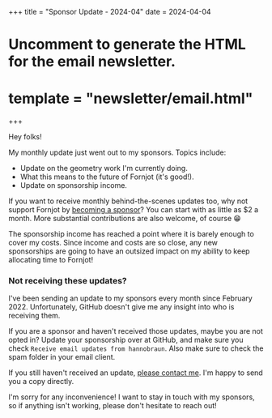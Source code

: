 +++
title = "Sponsor Update - 2024-04"
date = 2024-04-04

# Uncomment to generate the HTML for the email newsletter.
# template = "newsletter/email.html"
+++

Hey folks!

My monthly update just went out to my sponsors. Topics include:

- Update on the geometry work I'm currently doing.
- What this means to the future of Fornjot (it's good!).
- Update on sponsorship income.

If you want to receive monthly behind-the-scenes updates too, why not support
Fornjot by [becoming a sponsor](https://github.com/sponsors/hannobraun)? You can
start with as little as $2 a month. More substantial contributions are also
welcome, of course 😁

The sponsorship income has reached a point where it is barely enough to cover my
costs. Since income and costs are so close, any new sponsorships are going to
have an outsized impact on my ability to keep allocating time to Fornjot!

### Not receiving these updates?

I've been sending an update to my sponsors every month since February 2022.
Unfortunately, GitHub doesn't give me any insight into who is receiving them.

If you are a sponsor and haven't received those updates, maybe you are not opted
in? Update your sponsorship over at GitHub, and make sure you check
`Receive email updates from hannobraun`. Also make sure to check the spam folder
in your email client.

If you still haven't received an update,
[please contact me](mailto:hanno@braun-odw.eu). I'm happy to send you a copy
directly.

I'm sorry for any inconvenience! I want to stay in touch with my sponsors, so if
anything isn't working, please don't hesitate to reach out!
